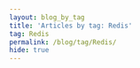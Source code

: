 ```yaml
---
layout: blog_by_tag
title: 'Articles by tag: Redis'
tag: Redis
permalink: /blog/tag/Redis/
hide: true
---
```

